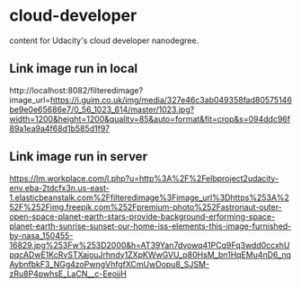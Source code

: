 # cloud-developer
content for Udacity's cloud developer nanodegree.

## Link image run in local 
http://localhost:8082/filteredimage?image_url=https://i.guim.co.uk/img/media/327e46c3ab049358fad80575146be9e0e65686e7/0_56_1023_614/master/1023.jpg?width=1200&height=1200&quality=85&auto=format&fit=crop&s=094ddc96f89a1ea9a4f68d1b585d1f97

## Link image run in server
https://lm.workplace.com/l.php?u=http%3A%2F%2Felbproject2udacity-env.eba-2tdcfx3n.us-east-1.elasticbeanstalk.com%2Ffilteredimage%3Fimage_url%3Dhttps%253A%252F%252Fimg.freepik.com%252Fpremium-photo%252Fastronaut-outer-open-space-planet-earth-stars-provide-background-erforming-space-planet-earth-sunrise-sunset-our-home-iss-elements-this-image-furnished-by-nasa_150455-16829.jpg%253Fw%253D2000&h=AT39Yan7dvowq41PCq9Fq3wdd0ccxhUpqcADwE1KcRvSTXajouJrhndy1ZXpKWwGVU_p80HsM_bn1HqEMu4nD6_nqAybnfbkF3_NGg4zoPwngVhfgfXCmUwDopu8_SJSM-zRu8P4pwhsE_LaCN__c-EeojjH
